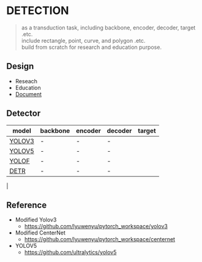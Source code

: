 
# DETECTION
> as a transduction task, including backbone, encoder, decoder, target .etc.   
> include rectangle, point, curve, and polygon .etc.  
> build from scratch for research and education purpose.

## Design
- Reseach 
- Education
- [Document](./docs)

## Detector
model | backbone | encoder | decoder | target | 
--- | --- | --- | --- | ---
[YOLOV3]() | - | - | - | 
[YOLOV5]() | - | - | - | 
[YOLOF]() | - | - | - | 
[DETR]() | - | - | - | 
|



## Reference 
- Modified Yolov3
    - https://github.com/lyuwenyu/pytorch_workspace/yolov3
- Modified CenterNet
    - https://github.com/lyuwenyu/pytorch_workspace/centernet
- YOLOV5
    - https://github.com/ultralytics/yolov5